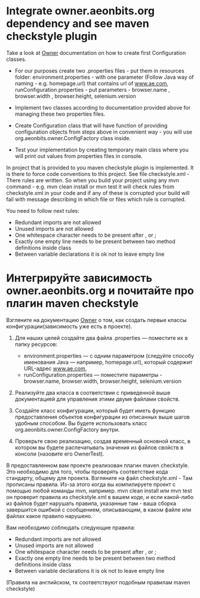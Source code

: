# Integrate owner.aeonbits.org dependency and see maven checkstyle plugin

Take a look at [Owner](http://owner.aeonbits.org/) documentation on how to create first Configuration classes.

* For our purposes create two .properties files - put them in resources folder: environment.properties - with one parameter (Follow Java way of naming - e.g. homepage.url) that contains url of www.ae.com, runConfiguration.properties - put parameters - browser.name , browser.width , browser.height, selenium.version

* Implement two classes according to documentation provided above for managing these two properties files.

* Create Configuration class that will have function of providing configuration objects from steps above in convenient way - you will use org.aeonbits.owner.ConfigFactory class inside.

* Test your implementation by creating temporary main class where you will print out values from properties files in console.

In project that is provided to you maven checkstyle plugin is implemented. It is there to force code conventions to this project.
See file checkstyle.xml - There rules are written. So when you build your project using any mvn command - e.g. mvn clean install or mvn test it will check rules from checkstyle.xml in your code and if any of these is corrupted your build will fail with message describing in which file or files which rule is corrupted.

You need to follow next rules:

* Redundant imports are not allowed
* Unused imports are not allowed
* One whitespace character needs to be present after , or ;
* Exactly one empty line needs to be present between two method definitions inside class
* Between variable declarations it is ok not to leave empty line

# Интегрируйте зависимость owner.aeonbits.org и почитайте про плагин maven checkstyle
Взгляните на документацию [Owner](http://owner.aeonbits.org/) о том, как создать первые классы конфигурации(зависимость уже есть в проекте).

1. Для наших целей создайте два файла .properties — поместите их в папку ресурсов:
   - environment.properties — с одним параметром (следуйте способу именования Java — например, homepage.url), который содержит URL-адрес 
     www.ae.com, 
   - runConfiguration.properties — поместите параметры - browser.name, browser.width, browser.height, selenium.version

2. Реализуйте два класса в соответствии с приведенной выше документацией для управления этими двумя файлами свойств.


3. Создайте класс конфигурации, который будет иметь функцию предоставления объектов конфигурации из описанных выше шагов удобным способом. 
Вы будете использовать класс org.aeonbits.owner.ConfigFactory внутри.


4. Проверьте свою реализацию, создав временный основной класс, в котором вы будете распечатывать значения из файлов свойств в консоли
   (назовите его OwnerTest).

В предоставленном вам проекте реализован плагин maven checkstyle. Это необходимо для того, чтобы проверять соответствие кода стандарту, 
общему для проекта.
Взгляните на файл checkstyle.xml - Там прописаны правила. Из-за этого когда вы компилируете проект с помощью любой команды mvn, 
например. mvn clean install или mvn test он проверит правила из checkstyle.xml в вашем коде, и если какой-либо из файлов будет нарушать 
правила, указанные там - ваша сборка завершится ошибкой с сообщением, описывающим, в каком файле или файлах какое правило нарушено.

Вам необходимо соблюдать следующие правила:

* Redundant imports are not allowed
* Unused imports are not allowed
* One whitespace character needs to be present after , or ;
* Exactly one empty line needs to be present between two method definitions inside class
* Between variable declarations it is ok not to leave empty line

(Правила на английском, тк соответствуют подобным правилам maven checkstyle)
